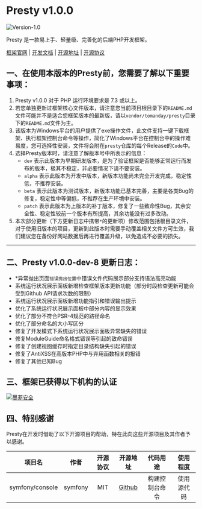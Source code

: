 # Presty v1.0.0

![Version-1.0](https://img.shields.io/badge/version-1.0-success)


Presty 是一款易上手、轻量级、完善化的后端PHP开发框架。

[框架官网](https://presty.confidire.com) | [开发文档](https://doc.presty.confidire.com) | [开源地址](https://github.com/confidire/presty) | [开源协议](https://github.com/confidire/presty/blob/master/LICENSE)

## 一、在使用本版本的Presty前，您需要了解以下重要事项：

1. Presty v1.0.0 对于 PHP 运行环境要求是 7.3 或以上。
2. 若您单独更新过框架核心文件版本，请注意您当前项目根目录下的`README.md`文件可能并不是适合您框架版本的最新版，请以`vendor/tomanday/presty`目录下的`README.md`文件为主。
3. 该版本为Windows平台的用户提供了exe操作文件，此文件支持一键下载框架、执行框架控制台命令等操作，简化了Windows平台在控制台中的操作难易度，您可选择性安装，文件将会附在`presty`仓库的每个Release的`Code`中。
4. 选择Presty版本时，请注意了解版本号中所表示的信息：
    - `dev` 表示此版本为早期研发版本，是为了验证框架是否能够正常运行而发布的版本，极其不稳定，非必要情况下请不要安装。
    - `alpha` 表示此版本为开发中版本，新版本功能尚未完全开发完成，稳定性低，不推荐安装。
    - `beta` 表示此版本为测试版本，新版本功能已基本完善，主要是各类Bug的修复，稳定性中等偏低，不推荐在生产环境中安装。
    - `patch` 表示此版本为上版本的补丁版本，修复了一些致命性Bug，其余安全性、稳定性较前一个版本有所提高，其余功能没有过多改动。
5. 本次部分更新（下方更新日志中携带`*`的更新项）修改范围包括根目录文件，对于使用旧版本的项目，更新到此版本时需要手动覆盖相关文件方可生效，我们建议您在备份好网站数据后再进行覆盖升级，以免造成不必要的损失。
---

## 二、Presty v1.0.0-dev-8 更新日志：

- *异常抛出页面`错误抛出位置`中错误文件代码展示部分支持语法高亮功能
- 系统运行状况展示面板新增检查框架版本更新功能（部分时段检查更新可能会受到Github API请求次数的限制）
- 系统运行状况展示面板新增功能指引和错误输出提示
- 优化了系统运行状况展示面板中部分内容的显示效果
- 优化了部分不符合PSR-4规范的路径命名
- 优化了部分命名的大小写区分
- 修复了开发模式下系统运行状况展示面板异常缺失的错误
- 修复ModuleGuide命名格式错误等引起的致命错误
- 修复了创建视图缓存时指定目录结构缺失引起的错误
- 修复了AntiXSS在高版本PHP中与弃用函数相关的报错
- 修复了其他已知Bug

## 三、框架已获得以下机构的认证

[![墨菲安全](https://www.murphysec.com/assets/logo.6a136b81.svg)](https://old.murphysec.com/dr/ajgI6mrQe7eRYZmc0J)


## 四、特别感谢

Presty在开发时借助了以下开源项目的帮助，特在此向这些开源项目及其作者予以感谢。

|       项目名       |   作者    | 开源协议 |                     开源地址                     |  代码用途   | 使用程度  |
|:---------------:|:-------:|:----:|:--------------------------------------------:|:-------:|:-----:|
| symfony/console | symfony | MIT  | [Github](https://github.com/symfony/symfony) | 构建控制台命令 | 使用源代码 |
